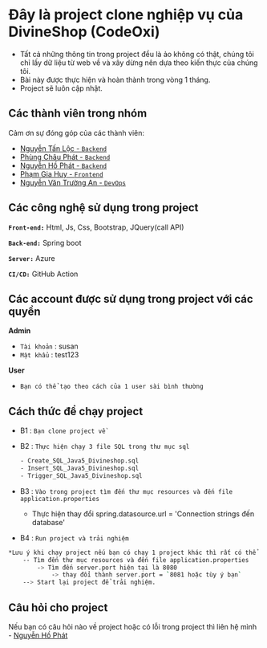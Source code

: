 
# Đây là project clone nghiệp vụ của DivineShop (CodeOxi)

- Tất cả những thông tin trong project đều là ảo không có thật, chúng tôi chỉ lấy dữ liệu từ web về và xây dừng nên dựa theo kiến thực của chúng tôi.
- Bài này được thực hiện và hoàn thành trong vòng 1 tháng.
- Project sẽ luôn cập nhật.
## Các thành viên trong nhóm

Cảm ơn sự đóng góp của các thành viên:

- [Nguyễn Tấn Lộc - `Backend`](https://www.facebook.com/profile.php?id=100041240477371)
- [Phùng Châu Phát - `Backend`](https://www.facebook.com/chauphat2111)
- [Nguyễn Hồ Phát - `Backend`](https://www.facebook.com/profile.php?id=100010361110406)
- [Phạm Gia Huy - `Frontend`](https://www.facebook.com/phamgia.huy.3990)
- [Nguyễn Văn Trường An - `DevOps`](https://www.facebook.com/TruongAnDev)

## Các công nghệ sử dụng trong project

**`Front-end:`** Html, Js, Css, Bootstrap, JQuery(call API)

**`Back-end:`** Spring boot

**`Server:`** Azure

**`CI/CD:`** GitHub Action


## Các account được sử dụng trong project với các quyền

**Admin**
- `Tài khoản` : susan
- `Mật khẩu` : test123


**User**
- `Bạn có thể tạo theo cách của 1 user sài bình thường`

## Cách thức để chạy project
- B1 : `Bạn clone project về `
- B2 : `Thực hiện chạy 3 file SQL trong thư mục sql`
    ```bash
    - Create_SQL_Java5_Divineshop.sql
    - Insert_SQL_Java5_Divineshop.sql
    - Trigger_SQL_Java5_Divineshop.sql
    ```
- B3 : `Vào trong project tìm đến thư mục resources và đến file application.properties`
    - Thực hiện thay đổi spring.datasource.url = 'Connection strings đến database'

- B4 : `Run project và trải nghiệm`


```bash
*Lưu ý khi chạy project nếu bạn có chạy 1 project khác thì rất có thể  sẽ bị trùng port với nhau (thực hiện thay đổi port)
    -- Tìm đến thư mục resources và đến file application.properties
        -> Tìm đến server.port hiện tại là 8080 
            -> thay đổi thành server.port = `8081 hoặc tùy ý bạn`
    --> Start lại project để trải nghiệm.
```

    
## Câu hỏi cho project

Nếu bạn có câu hỏi nào về project hoặc có lỗi trong project thì liên hệ mình - [Nguyễn Hồ Phát](https://www.facebook.com/profile.php?id=100010361110406)


